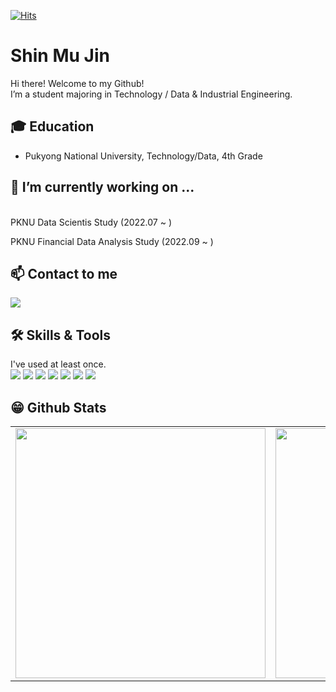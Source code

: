 [![Hits](https://hits.seeyoufarm.com/api/count/incr/badge.svg?url=https%3A%2F%2Fgithub.com%2FMuj2n&count_bg=%2379C83D&title_bg=%23555555&icon=&icon_color=%23E7E7E7&title=hits&edge_flat=false)](https://hits.seeyoufarm.com)

# Shin Mu Jin
Hi there! Welcome to my Github!<br>
I’m a student majoring in Technology / Data & Industrial Engineering.<br>


## 🎓 Education
- Pukyong National University, Technology/Data, 4th Grade

## 🔭 I’m currently working on ... 
</br>
PKNU Data Scientis Study (2022.07 ~ )

PKNU Financial Data Analysis Study (2022.09 ~ )


## 📫 Contact to me

<a href="mailto:anwls1634@gmail.com" target="_blank"><img src="https://img.shields.io/badge/Gmail-EA4335?style=flat-square&logo=Gmail&logoColor=white"/></a>

## 🛠 Skills & Tools
I've used at least once. <br>
<img src="https://img.shields.io/badge/Python-3776AB?style=flat-square&logo=Python&logoColor=white"/>
<img src="https://img.shields.io/badge/HTML-E34F26?style=flat-square&logo=HTML5&logoColor=white"/> 
<img src="https://img.shields.io/badge/CSS-1572B6?style=flat-square&logo=CSS3&logoColor=white"/>
<img src="https://img.shields.io/badge/MySQL-4479A1?style=flat-square&logo=MySQL&logoColor=white"/>
<img src="https://img.shields.io/badge/Markdown-000000?style=flat-square&logo=Markdown&logoColor=white"/>
<img src="https://img.shields.io/badge/Git-F05032?style=flat-square&logo=Git&logoColor=white"/>
<img src="https://img.shields.io/badge/Jupyter-F37626?style=flat-square&logo=Jupyter&logoColor=white"/>


## 😁 Github Stats  
<table width="100%">
 <tr>
  <td valign="top" width="50%">
   <img src="https://github-readme-stats.vercel.app/api?username=Muj2n&hide_border=false&theme=tokyonight" width="400">
  </td>
  <td valign="top" width="50%">
   <img src="https://github-readme-stats.vercel.app/api/top-langs/?username=Muj2n&hide_border=false&theme=tokyonight&layout=compact" width="400">
  </td>
 </tr>
</table>  

